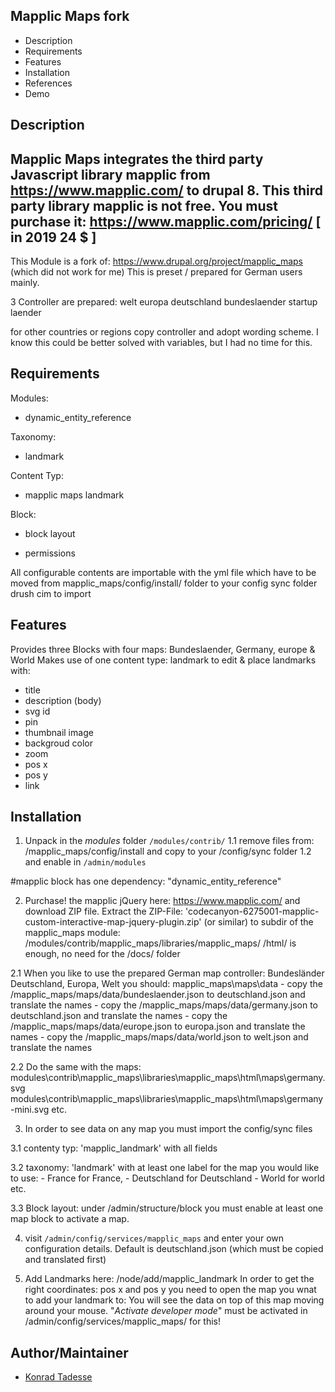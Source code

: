 Mapplic Maps fork
-----------------

* Description
* Requirements
* Features
* Installation
* References
* Demo

Description
------------
Mapplic Maps integrates the third party Javascript library mapplic from https://www.mapplic.com/
to drupal 8. This third party library mapplic is not free.
You must purchase it: https://www.mapplic.com/pricing/ [ in 2019 24 $ ]
--
This Module is a fork of: https://www.drupal.org/project/mapplic_maps (which did not work for me)
This is preset / prepared for German users mainly.

3 Controller are prepared:
welt
europa
deutschland
bundeslaender
startup laender

for other countries or regions copy controller and adopt wording scheme.
I know this could be better solved with variables, but I had no time for this.


Requirements
------------
Modules:
- dynamic_entity_reference

Taxonomy:
- landmark

Content Typ:
- mapplic maps landmark

Block:
- block layout

- permissions

All configurable contents are importable with the yml file
which have to be moved from mapplic_maps/config/install/ folder
to your config sync folder
drush cim to import


Features
------------
Provides three Blocks with four  maps: Bundeslaender, Germany, europe & World
Makes use of one content type: landmark to edit & place
landmarks with:

- title
- description (body)
- svg id
- pin
- thumbnail image
- backgroud color
- zoom
- pos x
- pos y
- link


Installation
------------

1. Unpack in the *modules* folder `/modules/contrib/`
  1.1 remove files from:   /mapplic_maps/config/install and copy to your /config/sync folder
  1.2 and enable in `/admin/modules`

#mapplic block has one dependency: "dynamic_entity_reference"

2. Purchase! the mapplic jQuery here: https://www.mapplic.com/ and download ZIP file.
Extract the ZIP-File: 'codecanyon-6275001-mapplic-custom-interactive-map-jquery-plugin.zip' (or similar)
to subdir of the mapplic_maps module:  /modules/contrib/mapplic_maps/libraries/mapplic_maps/
/html/ is enough, no need for the /docs/ folder

  2.1 When you like to use the prepared German map controller: Bundesländer Deutschland, Europa, Welt
  you should:
  mapplic_maps\maps\data
    - copy the /mapplic_maps/maps/data/bundeslaender.json to deutschland.json and translate the names
    - copy the /mapplic_maps/maps/data/germany.json to deutschland.json and translate the names
    - copy the /mapplic_maps/maps/data/europe.json to europa.json and translate the names
    - copy the /mapplic_maps/maps/data/world.json to welt.json and translate the names

  2.2 Do the same with the maps:
  modules\contrib\mapplic_maps\libraries\mapplic_maps\html\maps\germany.svg
  modules\contrib\mapplic_maps\libraries\mapplic_maps\html\maps\germany-mini.svg etc.

3. In order to see data on any map you must import the config/sync files

  3.1 contenty typ: 'mapplic_landmark' with all fields

  3.2 taxonomy:     'landmark'         with at least one label for the map you would like to use:
    - France for France,
    - Deutschland for Deutschland
    - World for world etc.

  3.3 Block layout:
  under /admin/structure/block you must enable at least one map block to activate a map.

4. visit `/admin/config/services/mapplic_maps` and enter your own configuration details.
  Default is deutschland.json (which must be copied and translated first)

5. Add Landmarks here: /node/add/mapplic_landmark
  In order to get the right coordinates: pos x and pos y you need to open the map you wnat to add your landmark to:
  You will see the data on top of this map moving around your mouse. "*Activate developer mode*" must be activated in /admin/config/services/mapplic_maps/ for this!

Author/Maintainer
-----------------

- [Konrad Tadesse](https://www.drupal.org/user/526656/)
